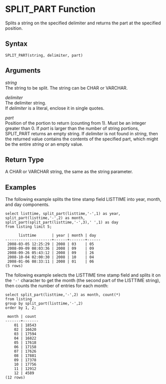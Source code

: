 # SPLIT\_PART Function<a name="SPLIT_PART"></a>

Splits a string on the specified delimiter and returns the part at the specified position\.

## Syntax<a name="SPLIT_PART-synopsis"></a>

```
SPLIT_PART(string, delimiter, part)
```

## Arguments<a name="SPLIT_PART-arguments"></a>

 *string*   
The string to be split\. The string can be CHAR or VARCHAR\.

 *delimiter*   
The delimiter string\.   
If *delimiter* is a literal, enclose it in single quotes\. 

 *part*   
Position of the portion to return \(counting from 1\)\. Must be an integer greater than 0\. If *part* is larger than the number of string portions, SPLIT\_PART returns an empty string\. If *delimiter* is not found in *string*, then the returned value contains the contents of the specified part, which might be the entire *string* or an empty value\.

## Return Type<a name="SPLIT_PART-return-type"></a>

A CHAR or VARCHAR string, the same as the string parameter\.

## Examples<a name="SPLIT_PART-examples"></a>

The following example splits the time stamp field LISTTIME into year, month, and day components\.

```
select listtime, split_part(listtime,'-',1) as year,
split_part(listtime,'-',2) as month, 
split_part(split_part(listtime,'-',3),' ',1) as day 
from listing limit 5;

      listtime       | year | month | day
---------------------+------+-------+------
 2008-03-05 12:25:29 | 2008 | 03    | 05
 2008-09-09 08:03:36 | 2008 | 09    | 09
 2008-09-26 05:43:12 | 2008 | 09    | 26
 2008-10-04 02:00:30 | 2008 | 10    | 04
 2008-01-06 08:33:11 | 2008 | 01    | 06
(5 rows)
```

The following example selects the LISTTIME time stamp field and splits it on the `'-'` character to get the month \(the second part of the LISTTIME string\), then counts the number of entries for each month:

```
select split_part(listtime,'-',2) as month, count(*)
from listing
group by split_part(listtime,'-',2)
order by 1, 2;

 month | count
-------+-------
    01 | 18543
    02 | 16620
    03 | 17594
    04 | 16822
    05 | 17618
    06 | 17158
    07 | 17626
    08 | 17881
    09 | 17378
    10 | 17756
    11 | 12912
    12 | 4589
(12 rows)
```